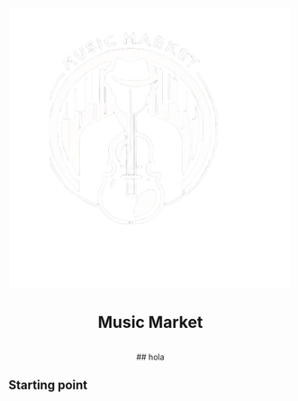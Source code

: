 <div align="center">
<img src="./public/icon/logo.webp" alt="MusicMarket Logo"/>
  <h1>Music Market</h1>
  <br/>
  ## hola
  <br/>
</div>

<div>
<h2>Starting point</h2>
  
</div>


